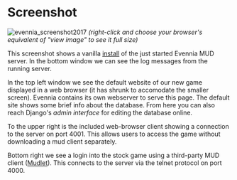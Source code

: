 # Screenshot


![evennia_screenshot2017](https://user-images.githubusercontent.com/294267/30773728-ea45afb6-a076-11e7-8820-49be2168a6b8.png)
*(right-click and choose your browser's equivalent of "view image" to see it full size)*

This screenshot shows a vanilla [install](./Getting-Started) of the just started Evennia MUD server. In the bottom window we can see the log messages from the running server. 

In the top left window we see the default website of our new game displayed in a web browser (it has shrunk to accomodate the smaller screen). Evennia contains its own webserver to serve this page. The default site shows some brief info about the database. From here you can also reach Django's *admin interface* for editing the database online. 

To the upper right is the included web-browser client showing a connection to the server on port 4001. This allows users to access the game without downloading a mud client separately. 

Bottom right we see a login into the stock game using a third-party MUD client ([Mudlet](http://www.mudlet.org)). This connects to the server via the telnet protocol on port 4000. 
